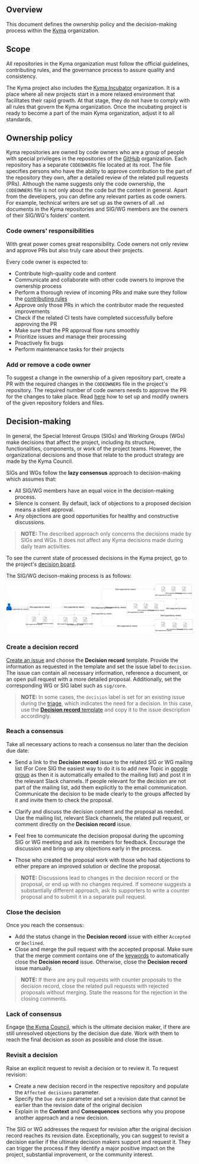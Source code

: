 ## Overview

This document defines the ownership policy and the decision-making process within the [Kyma](../../../) organization.

## Scope

All repositories in the Kyma organization must follow the official guidelines, contributing rules, and the governance process to assure quality and consistency.

The Kyma project also includes the [Kyma Incubator](https://github.com/kyma-incubator) organization. It is a place where all new projects start in a more relaxed environment that facilitates their rapid growth. At that stage, they do not have to comply with all rules that govern the Kyma organization. Once the incubating project is ready to become a part of the main Kyma organization, adjust it to all standards.

## Ownership policy

Kyma repositories are owned by code owners who are a group of people with special privileges in the repositories of the [GitHub](../../../) organization. Each repository has a separate `CODEOWNERS` file located at its root. The file specifies persons who have the ability to approve contribution to the part of the repository they own, after a detailed review of the related pull requests (PRs). Although the name suggests only the code ownership, the `CODEOWNERS` file is not only about the code but the content in general. Apart from the developers, you can define any relevant parties as code owners. For example, technical writers are set up as the owners of all `.md` documents in the Kyma repositories and SIG/WG members are the owners of their SIG/WG's folders' content.

### Code owners' responsibilities

With great power comes great responsibility. Code owners not only review and approve PRs but also truly care about their projects.

Every code owner is expected to:

* Contribute high-quality code and content
* Communicate and collaborate with other code owners to improve the ownership process
* Perform a thorough review of incoming PRs and make sure they follow the [contributing rules](CONTRIBUTING.md)
* Approve only those PRs in which the contributor made the requested improvements
* Check if the related CI tests have completed successfully before approving the PR
* Make sure that the PR approval flow runs smoothly
* Prioritize issues and manage their processing
* Proactively fix bugs
* Perform maintenance tasks for their projects

### Add or remove a code owner

To suggest a change in the ownership of a given repository part, create a PR with the required changes in the `CODEOWNERS` file in the project's repository. The required number of code owners needs to approve the PR for the changes to take place. Read [here](https://github.com/kyma-project/community/blob/master/guidelines/internal-guidelines/repository-template/template/CODEOWNERS) how to set up and modify owners of the given repository folders and files.

## Decision-making

In general, the Special Interest Groups (SIGs) and Working Groups (WGs) make decisions that affect the project, including its structure, functionalities, components, or work of the project teams. However, the organizational decisions and those that relate to the product strategy are made by the Kyma Council.

SIGs and WGs follow the **lazy consensus** approach to decision-making which assumes that:

* All SIG/WG members have an equal voice in the decision-making process.
* Silence is consent. By default, lack of objections to a proposed decision means a silent approval.
* Any objections are good opportunities for healthy and constructive discussions.

> **NOTE:** The described approach only concerns the decisions made by SIGs and WGs. It does not affect any Kyma decisions made during daily team activities.

To see the current state of processed decisions in the Kyma project, go to the project's [decision board](https://app.zenhub.com/workspaces/kyma---all-repositories-5b6d5985084045741e744dea/board?labels=decision&repos=139590616,139590577,139847219,139590666,139590641,147495537,151691065,167399060,169101295,171673731,150745068,167146343,165843160,170300585&showPRs=false&showClosed=false).

The SIG/WG decison-making process is as follows:

![Decision-making process](assets/decision-making-process.svg)

### Create a decision record

[Create an issue](https://github.com/kyma-project/community/issues/new/choose) and choose the **Decision record** template. Provide the information as requested in the template and set the issue label to `decision`. The issue can contain all necessary information, reference a document, or an open pull request with a more detailed proposal. Additionally, set the corresponding WG or SIG label such as `sig/core`.

> **NOTE:** In some cases, the `decision` label is set for an existing issue during the [triage](./issues-workflow.md), which indicates the need for a decision. In this case, use the [**Decision record** template](./.github/ISSUE_TEMPLATE/decision-record.md) and copy it to the issue description accordingly.

### Reach a consensus

Take all necessary actions to reach a consensus no later than the decision due date:

- Send a link to the **Decision record** issue to the related SIG or WG mailing list (For Core SIG the easiest way to do it is to add new Topic in [google group](https://groups.google.com/forum/#!forum/kyma-sig-core) as then it is automatically emailed to the mailing list) and post it in the relevant Slack channels. If people relevant for the decision are not part of the mailing list, add them explicitly to the email communication. Communicate the decision to be made clearly to the groups affected by it and invite them to check the proposal.

- Clarify and discuss the decision content and the proposal as needed. Use the mailing list, relevant Slack channels, the related pull request, or comment directly on the **Decision record** issue.

- Feel free to communicate the decision proposal during the upcoming SIG or WG meeting and ask its members for feedback. Encourage the discussion and bring up any objections early in the process.

- Those who created the proposal work with those who had objections to either prepare an improved solution or decline the proposal.

> **NOTE:** Discussions  lead to changes in the decision record or the proposal, or end up with no changes required. If someone suggests a substantially different approach, ask its supporters to write a counter proposal and to submit it in a separate pull request.


### Close the decision

Once you reach the consensus:

- Add the status change in the **Decision record** issue with either `Accepted` or `Declined`.
- Close and merge the pull request with the accepted proposal. Make sure that the merge comment contains one of the [keywords](https://help.github.com/articles/closing-issues-using-keywords/) to automatically close the **Decision record** issue. Otherwise, close the **Decision record** issue manually.

> **NOTE:** If there are any pull requests with counter proposals to the decision record, close the related pull requests with rejected proposals without merging. State the reasons for the rejection in the closing comments.

### Lack of consensus

Engage [the Kyma Council](https://github.com/kyma-project/community/tree/master/sig-and-wg#the-kyma-council), which is the ultimate decision maker, if there are still unresolved objections by the decision due date. Work with them to reach the final decision as soon as possible and close the issue.

### Revisit a decision

Raise an explicit request to revisit a decision or to review it. To request revision:

- Create a new  decision record in the respective repository and populate the `Affected decisions` parameter.
- Specify the `Due date` parameter and set a revision date that cannot be earlier than the revision date of the original decision
- Explain in the **Context** and **Consequences** sections why you propose another approach and a new decision.

The SIG or WG addresses the request for revision after the original decision record reaches its revision date. Exceptionally, you can suggest to revisit a decision earlier if the ultimate decision makers support and request it. They can trigger the process if they identify a major positive impact on the project, substantial improvement, or the community interest.
